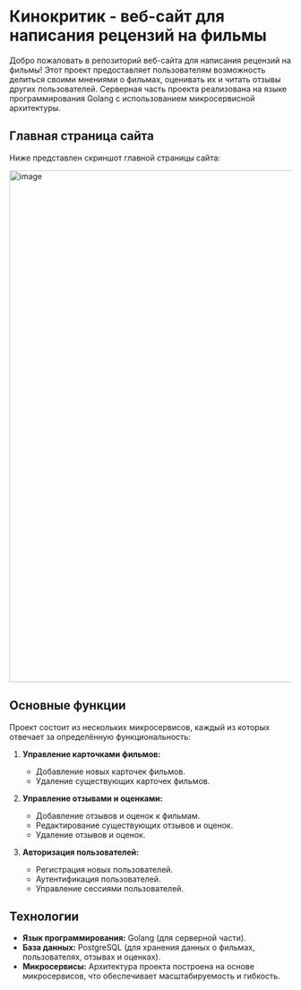 # Кинокритик - веб-сайт для написания рецензий на фильмы

Добро пожаловать в репозиторий веб-сайта для написания рецензий на фильмы! Этот проект предоставляет пользователям возможность делиться своими мнениями о фильмах, оценивать их и читать отзывы других пользователей. Серверная часть проекта реализована на языке программирования Golang с использованием микросервисной архитектуры.

## Главная страница сайта

Ниже представлен скриншот главной страницы сайта:

<img width="914" alt="image" src="https://github.com/user-attachments/assets/6c7d9571-f2d4-4b48-8727-cdd04be63a64" />

## Основные функции

Проект состоит из нескольких микросервисов, каждый из которых отвечает за определённую функциональность:

1. **Управление карточками фильмов:**
   - Добавление новых карточек фильмов.
   - Удаление существующих карточек фильмов.

2. **Управление отзывами и оценками:**
   - Добавление отзывов и оценок к фильмам.
   - Редактирование существующих отзывов и оценок.
   - Удаление отзывов и оценок.

3. **Авторизация пользователей:**
   - Регистрация новых пользователей.
   - Аутентификация пользователей.
   - Управление сессиями пользователей.

## Технологии

- **Язык программирования:** Golang (для серверной части).
- **База данных:** PostgreSQL (для хранения данных о фильмах, пользователях, отзывах и оценках).
- **Микросервисы:** Архитектура проекта построена на основе микросервисов, что обеспечивает масштабируемость и гибкость.
